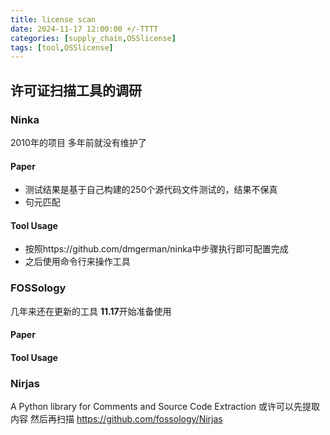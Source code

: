 ```yaml
---
title: license scan
date: 2024-11-17 12:00:00 +/-TTTT
categories: [supply_chain,OSSlicense]
tags: [tool,OSSlicense]
---
```


## 许可证扫描工具的调研

### Ninka 
2010年的项目 多年前就没有维护了
#### Paper
* 测试结果是基于自己构建的250个源代码文件测试的，结果不保真
* 句元匹配
#### Tool Usage
* 按照https://github.com/dmgerman/ninka中步骤执行即可配置完成
* 之后使用命令行来操作工具


### FOSSology
几年来还在更新的工具
**11.17**开始准备使用
#### Paper


#### Tool Usage



### Nirjas 
A Python library for Comments and Source Code Extraction
或许可以先提取内容 然后再扫描
https://github.com/fossology/Nirjas